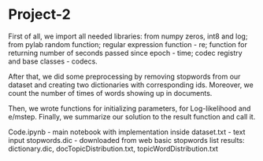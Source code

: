 # Project-2

First of all, we import all needed libraries: from numpy zeros, int8 and log; from pylab random function; regular expression function - re; function for returning number of seconds passed since epoch - time; codec registry and base classes - codecs.

After that, we did some preprocessing by removing stopwords from our dataset and creating two dictionaries with corresponding  ids. Moreover, we count the number of times of words showing up in documents. 

Then, we wrote functions for initializing parameters, for Log-likelihood and e/mstep. Finally, we summarize our solution to the result function and call it.

Code.ipynb - main notebook with implementation inside
dataset.txt - text input
stopwords.dic - downloaded from web basic stopwords list
results: dictionary.dic, docTopicDistribution.txt, topicWordDistribution.txt
